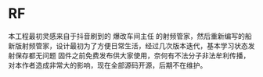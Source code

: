 # RF
本工程最初灵感来自于抖音刷到的 爆改车间主任 的射频管家，然后重新编写的船新版射频管家，设计最初为了方便日常生活，经过几次版本迭代，基本学习状态发射保存都无问题
固件之前免费发布供大家使用，奈何有不法分子非法牟利传播，对本作者造成非常大的影响，现在全部源码开源，后期不在维护。
